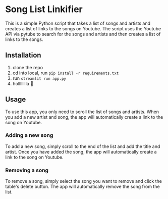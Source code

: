 # Song List Linkifier
This is a simple Python script that takes a list of songs and artists and creates a list of links to the songs on Youtube. The script uses the Youtube API via pytube to search for the songs and artists and then creates a list of links to the songs.

## Installation
1. clone the repo
2. cd into local, run `pip install -r requirements.txt`
3. run `streamlit run app.py`
4. holllllllla 🖖

## Usage
To use this app, you only need to scroll the list of songs and artists. When you add a new artist and song, the app will automatically create a link to the song on Youtube.

### Adding a new song
To add a new song, simply scroll to the end of the list and add the title and artist. Once you have added the song, the app will automatically create a link to the song on Youtube.

### Removing a song
To remove a song, simply select the song you want to remove and click the table's delete button. The app will automatically remove the song from the list.
